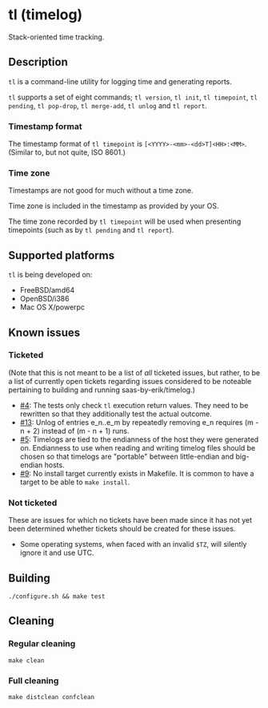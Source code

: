 # tl (timelog)

Stack-oriented time tracking.

## Description

`tl` is a command-line utility for logging time and generating reports.

`tl` supports a set of eight commands; `tl version`, `tl init`, `tl timepoint`,
`tl pending`, `tl pop-drop`, `tl merge-add`, `tl unlog` and `tl report`.

### Timestamp format

The timestamp format of `tl timepoint` is
`[<YYYY>-<mm>-<dd>T]<HH>:<MM>`. (Similar to, but not quite, ISO 8601.)

### Time zone

Timestamps are not good for much without a time zone.

Time zone is included in the timestamp as provided by your OS.

The time zone recorded by `tl timepoint` will be used when presenting
timepoints (such as by `tl pending` and `tl report`).

## Supported platforms

`tl` is being developed on:

  * FreeBSD/amd64
  * OpenBSD/i386
  * Mac OS X/powerpc

## Known issues

### Ticketed

(Note that this is not meant to be a list of *all* ticketed issues, but rather,
to be a list of currently open tickets regarding issues considered to be
noteable pertaining to building and running saas-by-erik/timelog.)

* [#4](https://github.com/saas-by-erik/timelog/issues/4):
  The tests only check `tl` execution return values.
  They need to be rewritten so that they additionally test the actual outcome.
* [#13](https://github.com/saas-by-erik/timelog/issues/13):
  Unlog of entries e\_n..e\_m by repeatedly removing e\_n
  requires (m - n + 2) instead of (m - n + 1) runs.
* [#5](https://github.com/saas-by-erik/timelog/issues/5):
  Timelogs are tied to the endianness of the host they were generated on.
  Endianness to use when reading and writing timelog files should be chosen so
  that timelogs are "portable" between little-endian and big-endian hosts.
* [#9](https://github.com/saas-by-erik/timelog/issues/9):
  No install target currently exists in Makefile.
  It is common to have a target to be able to `make install`.

### Not ticketed

These are issues for which no tickets have been made since
it has not yet been determined whether tickets
should be created for these issues.

* Some operating systems, when faced with an invalid `$TZ`, will
  silently ignore it and use UTC.

## Building

```
./configure.sh && make test
```

## Cleaning

### Regular cleaning

```
make clean
```

### Full cleaning

```
make distclean confclean
```
